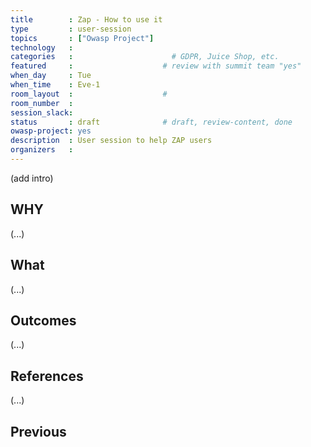 ```yaml
---
title        : Zap - How to use it
type         : user-session
topics       : ["Owasp Project"]
technology   :
categories   :                      # GDPR, Juice Shop, etc.
featured     :                    # review with summit team "yes"
when_day     : Tue
when_time    : Eve-1
room_layout  :                    #
room_number  :
session_slack:
status       : draft              # draft, review-content, done
owasp-project: yes
description  : User session to help ZAP users
organizers   :
---
```


(add intro)

## WHY

(...)

## What

(...)

## Outcomes

(...)

## References

(...)


## Previous
